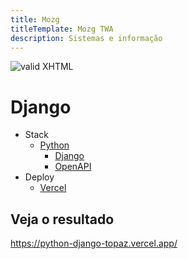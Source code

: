 ```yaml
---
title: Mozg
titleTemplate: Mozg TWA
description: Sistemas e informação
---
```


[checkmark]: https://mozg.com.br/logo-mini.png 'MOZG'

![valid XHTML][checkmark]

# Django

- Stack
  - [Python](https://www.python.org/)
    - [Django](https://www.djangoproject.com/)
    - [OpenAPI](https://www.openapis.org/)
- Deploy
  - [Vercel](https://vercel.com/)

## Veja o resultado

https://python-django-topaz.vercel.app/
